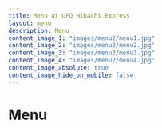 ```yaml
---
title: Menu at UFO Hibachi Express
layout: menu
description: Menu
content_image_1: "images/menu2/menu1.jpg"
content_image_2: "images/menu2/menu2.jpg"
content_image_3: "images/menu2/menu3.jpg"
content_image_4: "images/menu2/menu4.jpg"
content_image_absolute: true
content_image_hide_on_mobile: false
---
```


# <b>Menu</b>